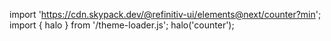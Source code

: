 <!--
type: template
name: counter
-->

import 'https://cdn.skypack.dev/@refinitiv-ui/elements@next/counter?min';
import { halo } from '/theme-loader.js';
halo('counter');